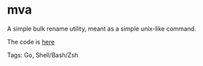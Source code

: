 # mva

A simple bulk rename utility,
meant as a simple unix-like command.

The code is [here](https://github.com/hhhhhhhhhn/mva)

Tags: Go, Shell/Bash/Zsh